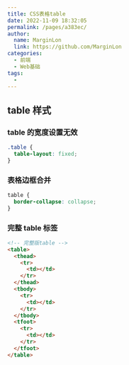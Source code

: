 ```yaml
---
title: CSS表格table
date: 2022-11-09 18:32:05
permalink: /pages/a383ec/
author: 
  name: MarginLon
  link: https://github.com/MarginLon
categories: 
  - 前端
  - Web基础
tags: 
  - 
---
```


## table 样式

### table 的宽度设置无效

```css
.table {
  table-layout: fixed;
}
```

### 表格边框合并

```css
table {
  border-collapse: collapse;
}
```

### 完整 table 标签

```html
<!-- 完整版table -->
<table>
  <thead>
    <tr>
      <td></td>
    </tr>
  </thead>
  <tbody>
    <tr>
      <td></td>
    </tr>
  </tbody>
  <tfoot>
    <tr>
      <td></td>
    </tr>
  </tfoot>
</table>
```
